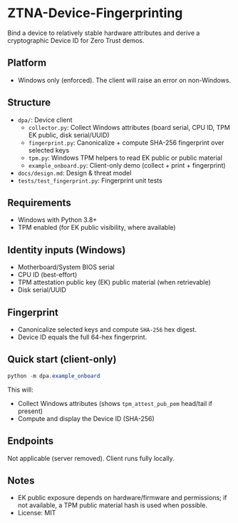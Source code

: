 # ZTNA-Device-Fingerprinting

Bind a device to relatively stable hardware attributes and derive a cryptographic Device ID for Zero Trust demos.

## Platform
- Windows only (enforced). The client will raise an error on non-Windows.

## Structure
- `dpa/`: Device client
  - `collector.py`: Collect Windows attributes (board serial, CPU ID, TPM EK public, disk serial/UUID)
  - `fingerprint.py`: Canonicalize + compute SHA-256 fingerprint over selected keys
  - `tpm.py`: Windows TPM helpers to read EK public or public material
  - `example_onboard.py`: Client-only demo (collect + print + fingerprint)
- `docs/design.md`: Design & threat model
- `tests/test_fingerprint.py`: Fingerprint unit tests

## Requirements
- Windows with Python 3.8+
- TPM enabled (for EK public visibility, where available)

## Identity inputs (Windows)
- Motherboard/System BIOS serial
- CPU ID (best-effort)
- TPM attestation public key (EK) public material (when retrievable)
- Disk serial/UUID

## Fingerprint
- Canonicalize selected keys and compute `SHA-256` hex digest.
- Device ID equals the full 64-hex fingerprint.

## Quick start (client-only)
```powershell
python -m dpa.example_onboard
```
This will:
- Collect Windows attributes (shows `tpm_attest_pub_pem` head/tail if present)
- Compute and display the Device ID (SHA-256)

## Endpoints
Not applicable (server removed). Client runs fully locally.

## Notes
- EK public exposure depends on hardware/firmware and permissions; if not available, a TPM public material hash is used when possible.
- License: MIT
